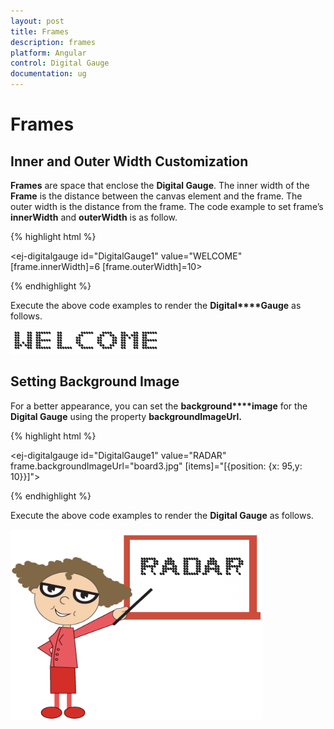 ```yaml
---
layout: post
title: Frames
description: frames
platform: Angular
control: Digital Gauge
documentation: ug
---
```


# Frames

## Inner and Outer Width Customization

**Frames** are space that enclose the **Digital Gauge**. The inner width of the **Frame** is the distance between the canvas element and the frame. The outer width is the distance from the frame. The code example to set frame’s **innerWidth** and **outerWidth** is as follow.

{% highlight html %}

<ej-digitalgauge id="DigitalGauge1" value="WELCOME" [frame.innerWidth]=6 [frame.outerWidth]=10>
</ej-digitalgauge>

{% endhighlight %}

Execute the above code examples to render the **Digital****Gauge** as follows.

![](Frames_images/Frames_img1.png)



## Setting Background Image

For a better appearance, you can set the **background****image** for the **Digital Gauge** using the property **backgroundImageUrl.** 

{% highlight html %}

<ej-digitalgauge id="DigitalGauge1" value="RADAR" frame.backgroundImageUrl="board3.jpg" 
                                                  [items]="[{position: {x: 95,y: 10}}]">
</ej-digitalgauge>

{% endhighlight %}


Execute the above code examples to render the **Digital Gauge** as follows.

![](Frames_images/Frames_img2.png)

